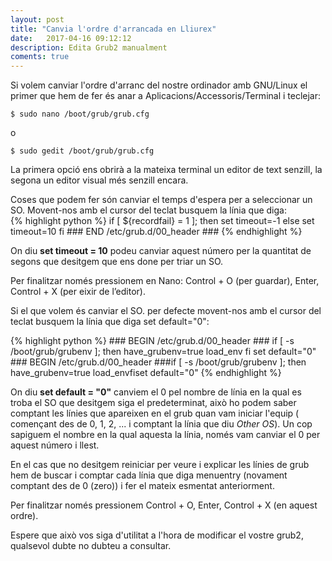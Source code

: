 ```yaml
---
layout: post
title: "Canvia l'ordre d'arrancada en Lliurex"
date:   2017-04-16 09:12:12
description: Edita Grub2 manualment
coments: true
---
```

Si volem canviar l'ordre d'arranc del nostre ordinador amb GNU/Linux el primer que hem de fer és anar a  Aplicacions/Accessoris/Terminal i teclejar:


    $ sudo nano /boot/grub/grub.cfg

o

    $ sudo gedit /boot/grub/grub.cfg

La primera opció ens obrirà a la mateixa terminal un editor de text senzill, la segona un editor visual més senzill encara.

Coses que podem fer són canviar el temps d'espera per a seleccionar un SO. Movent-nos amb el cursor del teclat busquem la línia que diga:  
{% highlight python %}
    if [ ${recordfail} = 1 ]; then
    set timeout=-1
    else
    set timeout=10
    fi
    ### END /etc/grub.d/00_header ###
{% endhighlight %}

On diu  **set timeout = 10**  podeu canviar aquest número per la quantitat de segons que desitgem que ens done per triar un SO.

Per finalitzar només pressionem en Nano: Control + O (per guardar), Enter, Control + X (per eixir de l’editor).

Si el que volem és canviar el SO. per defecte movent-nos amb el cursor del teclat busquem la línia que diga set default="0":

{% highlight python %}
    ### BEGIN /etc/grub.d/00_header ###
    if [ -s /boot/grub/grubenv ]; then
    have_grubenv=true
    load_env
    fi
    set default="0"
    ### BEGIN /etc/grub.d/00_header ###if [ -s /boot/grub/grubenv ]; then  have_grubenv=true  load_envfiset default="0"
{% endhighlight %}

On diu **set default = "0"** canviem el  0  pel nombre de línia en la qual es troba el SO que desitgem siga el predeterminat, això ho podem saber comptant les línies que apareixen en el grub quan vam iniciar l'equip ( començant des de 0, 1, 2, ... i comptant la línia que diu *Other OS*). Un cop sapiguem el nombre en la qual aquesta la línia, només vam canviar el  0  per aquest número i llest.

En el cas que no desitgem reiniciar per veure i explicar les línies de grub hem de buscar i comptar cada línia que diga  menuentry  (novament comptant des de 0 (zero)) i fer el mateix esmentat anteriorment.

Per finalitzar només pressionem  Control + O, Enter, Control + X  (en aquest ordre).

Espere que això  vos siga d'utilitat a l'hora de modificar el vostre grub2, qualsevol dubte no dubteu a consultar.
